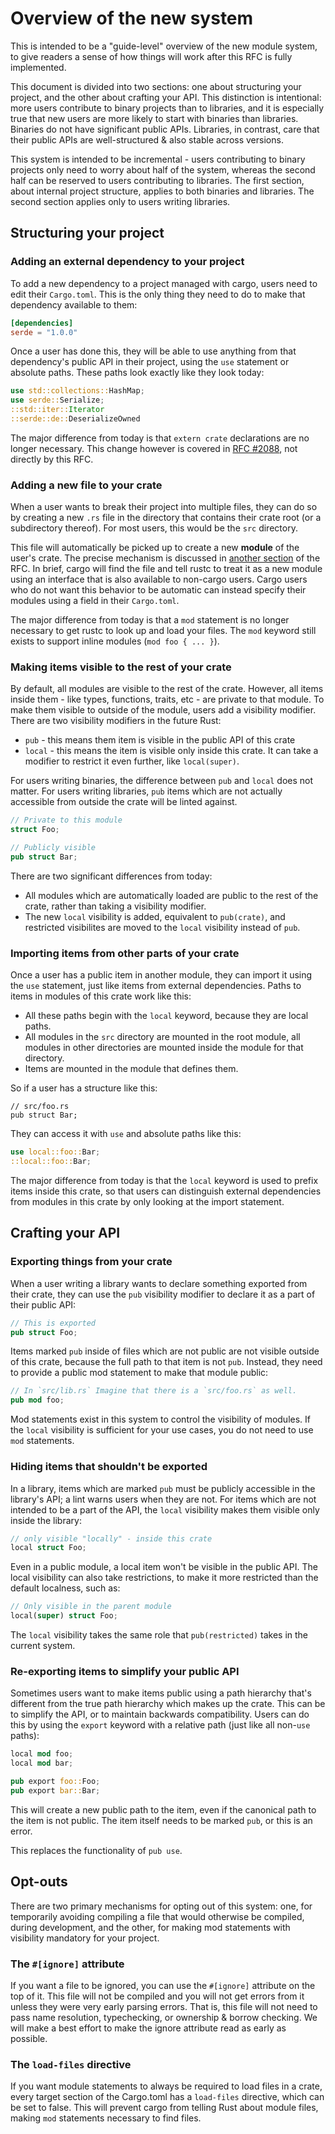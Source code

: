 # Overview of the new system

This is intended to be a "guide-level" overview of the new module system, to
give readers a sense of how things will work after this RFC is fully
implemented.

This document is divided into two sections: one about structuring your project,
and the other about crafting your API. This distinction is intentional: more
users contribute to binary projects than to libraries, and it is especially
true that new users are more likely to start with binaries than libraries.
Binaries do not have significant public APIs. Libraries, in contrast, care that
their public APIs are well-structured & also stable across versions.

This system is intended to be incremental - users contributing to binary
projects only need to worry about half of the system, whereas the second half
can be reserved to users contributing to libraries. The first section, about
internal project structure, applies to both binaries and libraries. The second
section applies only to users writing libraries.

## Structuring your project

### Adding an external dependency to your project

To add a new dependency to a project managed with cargo, users need to edit
their `Cargo.toml`. This is the only thing they need to do to make that
dependency available to them:

```toml
[dependencies]
serde = "1.0.0"
```

Once a user has done this, they will be able to use anything from that
dependency's public API in their project, using the `use` statement or absolute
paths. These paths look exactly like they look today:

```rust
use std::collections::HashMap;
use serde::Serialize;
::std::iter::Iterator
::serde::de::DeserializeOwned
```

The major difference from today is that `extern crate` declarations are no
longer necessary. This change however is covered in [RFC #2088][extern-crate],
not directly by this RFC.

### Adding a new file to your crate

When a user wants to break their project into multiple files, they can do so by
creating a new `.rs` file in the directory that contains their crate root (or a
subdirectory thereof). For most users, this would be the `src` directory.

This file will automatically be picked up to create a new **module** of the
user's crate. The precise mechanism is discussed in [another
section][loading-files] of the RFC. In brief, cargo will find the file and tell
rustc to treat it as a new module using an interface that is also available to
non-cargo users. Cargo users who do not want this behavior to be automatic can
instead specify their modules using a field in their `Cargo.toml`.

The major difference from today is that a `mod` statement is no longer
necessary to get rustc to look up and load your files. The `mod` keyword still
exists to support inline modules (`mod foo { ... }`).

### Making items visible to the rest of your crate

By default, all modules are visible to the rest of the crate. However, all
items inside them - like types, functions, traits, etc - are private to that
module. To make them visible to outside of the module, users add a visibility
modifier. There are two visibility modifiers in the future Rust:

* `pub` - this means them item is visible in the public API of this crate
* `local` - this means the item is visible only inside this crate. It can take
a modifier to restrict it even further, like `local(super)`.

For users writing binaries, the difference between `pub` and `local` does not
matter. For users writing libraries, `pub` items which are not actually
accessible from outside the crate will be linted against.

```rust
// Private to this module
struct Foo;

// Publicly visible
pub struct Bar;
```

There are two significant differences from today:

* All modules which are automatically loaded are public to the rest of the
crate, rather than taking a visibility modifier.
* The new `local` visibility is added, equivalent to `pub(crate)`, and
restricted visibilites are moved to the `local` visibility instead of `pub`.

### Importing items from other parts of your crate

Once a user has a public item in another module, they can import it using the
`use` statement, just like items from external dependencies. Paths to items in
modules of this crate work like this:

* All these paths begin with the `local` keyword, because they are local paths.
* All modules in the `src` directory are mounted in the root module, all
modules in other directories are mounted inside the module for that directory.
* Items are mounted in the module that defines them.

So if a user has a structure like this:

```
// src/foo.rs
pub struct Bar;
```

They can access it with `use` and absolute paths like this:

```rust
use local::foo::Bar;
::local::foo::Bar;
```

The major difference from today is that the `local` keyword is used to prefix
items inside this crate, so that users can distinguish external dependencies
from modules in this crate by only looking at the import statement.

## Crafting your API

### Exporting things from your crate

When a user writing a library wants to declare something exported from their
crate, they can use the `pub` visibility modifier to declare it as a part of
their public API:

```rust
// This is exported
pub struct Foo;
```

Items marked `pub` inside of files which are not public are not visible outside
of this crate, because the full path to that item is not `pub`. Instead, they
need to provide a public mod statement to make that module public:

```rust
// In `src/lib.rs` Imagine that there is a `src/foo.rs` as well.
pub mod foo;
```

Mod statements exist in this system to control the visibility of modules. If
the `local` visibility is sufficient for your use cases, you do not need to use
`mod` statements.

### Hiding items that shouldn't be exported

In a library, items which are marked `pub` must be publicly accessible in the
library's API; a lint warns users when they are not. For items which are not
intended to be a part of the API, the `local` visibility makes them visible
only inside the library:

```rust
// only visible "locally" - inside this crate
local struct Foo;
```

Even in a public module, a local item won't be visible in the public API. The
local visibility can also take restrictions, to make it more restricted than
the default localness, such as:

```rust
// Only visible in the parent module
local(super) struct Foo;
```

The `local` visibility takes the same role that `pub(restricted)` takes in the
current system.

### Re-exporting items to simplify your public API

Sometimes users want to make items public using a path hierarchy that's
different from the true path hierarchy which makes up the crate. This can be to
simplify the API, or to maintain backwards compatibility. Users can do this by
using the `export` keyword with a relative path (just like all non-`use`
paths):

```rust
local mod foo;
local mod bar;

pub export foo::Foo;
pub export bar::Bar;
```

This will create a new public path to the item, even if the canonical path to
the item is not public. The item itself needs to be marked `pub`, or this is an
error.

This replaces the functionality of `pub use`.

## Opt-outs

There are two primary mechanisms for opting out of this system: one, for
temporarily avoiding compiling a file that would otherwise be compiled, during
development, and the other, for making mod statements with visibility mandatory
for your project.

### The `#[ignore]` attribute

If you want a file to be ignored, you can use the `#[ignore]` attribute on the
top of it. This file will not be compiled and you will not get errors from it
unless they were very early parsing errors. That is, this file will not need to
pass name resolution, typechecking, or ownership & borrow checking. We will
make a best effort to make the ignore attribute read as early as possible.

### The `load-files` directive

If you want module statements to always be required to load files in a crate,
every target section of the Cargo.toml has a `load-files` directive, which can
be set to false. This will prevent cargo from telling Rust about module files,
making `mod` statements necessary to find files.

[extern-crate]: https://github.com/rust-lang/rfcs/pull/2088
[loading-files]: detailed-design/loading-files.md
